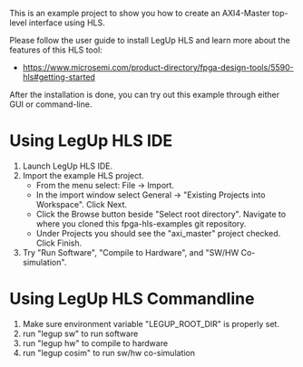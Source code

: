 This is an example project to show you how to create an AXI4-Master top-level interface using HLS.

Please follow the user guide to install LegUp HLS and learn more about the features of this HLS tool:
 - https://www.microsemi.com/product-directory/fpga-design-tools/5590-hls#getting-started

After the installation is done, you can try out this example through either GUI or command-line. 

# Using LegUp HLS IDE
1. Launch LegUp HLS IDE.
2. Import the example HLS project.
   * From the menu select: File -> Import.
   * In the import window select General -> "Existing Projects into Workspace". Click Next.
   * Click the Browse button beside "Select root directory". Navigate to where you cloned this fpga-hls-examples git repository.
   * Under Projects you should see the "axi_master" project checked. Click Finish.
3. Try "Run Software", "Compile to Hardware", and "SW/HW Co-simulation".

# Using LegUp HLS Commandline
1. Make sure environment variable "LEGUP_ROOT_DIR" is properly set. 
2. run "legup sw" to run software
3. run "legup hw" to compile to hardware
4. run "legup cosim" to run sw/hw co-simulation
